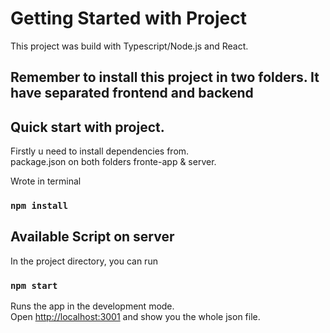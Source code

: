 # Getting Started with Project

This project was build with Typescript/Node.js and React.

## Remember to install this project in two folders. It have separated frontend and backend

## Quick start with project.

Firstly u need to install dependencies from.\
package.json on both folders
fronte-app & server.

Wrote in terminal 
### `npm install`


## Available Script on server
In the project directory, you can run
### `npm start`

Runs the app in the development mode.\
Open [http://localhost:3001](http://localhost:3001) and show you the whole json file. 
